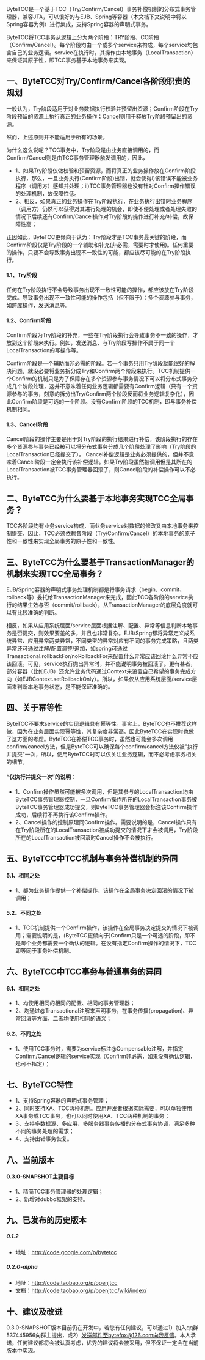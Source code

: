 ByteTCC是一个基于TCC（Try/Confirm/Cancel）事务补偿机制的分布式事务管理器，兼容JTA，可以很好的与EJB、Spring等容器（本文档下文说明中将以Spring容器为例）进行集成，支持Spring容器的声明式事务。

ByteTCC将TCC事务从逻辑上分为两个阶段：TRY阶段、CC阶段（Confirm/Cancel）。每个阶段均由一个或多个service来构成，每个service均包含自己的业务逻辑。service在执行时，其操作由本地事务（LocalTransaction）来保证其原子性，即TCC事务基于本地事务来实现。

## 一、ByteTCC对Try/Confirm/Cancel各阶段职责的规划
一般认为，Try阶段适用于对业务数据执行校验并预留出资源；Confirm阶段在Try阶段预留的资源上执行真正的业务操作；Cancel则用于释放Try阶段预留出的资源。

然而，上述原则并不能适用于所有的场景。

为什么这么说呢？TCC事务中，Try阶段是由业务直接调用的，而Confirm/Cancel则是由TCC事务管理器触发调用的，因此，
* 1、如果Try阶段仅做校验和预留资源，而将真正的业务操作放在Confirm阶段执行，那么，一旦业务执行(Confirm阶段)出错，就会使得i)该错误不能被业务程序（调用方）感知并处理；ii)TCC事务管理器也没有针对Confirm操作错误的处理机制，故保障性低。
* 2、相反，如果真正的业务操作在Try阶段执行，在业务执行出错时业务程序（调用方）仍然可以获得对其进行处理的机会，即使不便处理或者处理失败的情况下后续还有Confirm/Cancel操作对Try阶段的操作进行补充/补偿，故保障性高；

正因如此，ByteTCC更倾向于认为：Try阶段才是TCC事务最关键的阶段，而Confirm阶段仅是Try阶段的一个辅助和补充(非必需，需要时才使用)。任何重要的操作，只要不会导致事务出现不一致性的可能，都应该尽可能的在Try阶段执行。

#### 1.1、Try阶段
任何在Try阶段执行不会导致事务出现不一致性可能的操作，都应该放在Try阶段完成。导致事务出现不一致性可能的操作包括（但不限于）：多个资源参与事务，如跨库操作，发送消息等。

#### 1.2、Confirm阶段
Confirm阶段为Try阶段的补充，一些在Try阶段执行会导致事务不一致的操作，才放到这个阶段来执行。例如，发送消息、与Try阶段写操作不属于同一个LocalTransaction的写操作等。

Confirm阶段是一个辅助而非必需的阶段。若一个事务只用Try阶段就能很好的解决问题，就没必要将业务拆分成Try和Confirm两个阶段来执行。TCC机制提供一个Confirm的机制只是为了保障存在多个资源参与事务情况下可以将分布式事务分成几个阶段处理，这并不意味着任何业务逻辑都需要有Confirm逻辑（只有一个资源参与的事务，刻意的拆分出Try/Confirm两个阶段反而将业务逻辑复杂化），因此Confirm阶段是可选的一个阶段。没有Confirm阶段的TCC机制，即与事务补偿机制相同。

#### 1.3、Cancel阶段
Cancel阶段的操作主要是用于对Try阶段的执行结果进行补偿，该阶段执行的存在多个资源参与事务已经被可以将分布式事务分成几个阶段处理了影响（Try阶段的LocalTransaction已经提交了）。
Cancel补偿逻辑是业务必须提供的，但并不意味着Cancel阶段一定会执行该补偿逻辑。如果Try阶段虽然被调用但是其所在的LocalTransaction被TCC事务管理器回滚了，则Cancel阶段的补偿操作可以不必执行。

## 二、ByteTCC为什么要基于本地事务实现TCC全局事务？
TCC各阶段均有业务service构成，而业务service对数据的修改又由本地事务来控制提交，因此，TCC必须依赖各阶段（Try/Confirm/Cancel）的本地事务的原子性和一致性来实现全局事务的原子性和一致性。

## 三、ByteTCC为什么要基于TransactionManager的机制来实现TCC全局事务？
EJB/Spring容器的声明式事务处理机制都是将事务请求（begin、commit、rollback等）委托给TransactionManager来完成，因此TCC各阶段的service执行的结果生效与否（commit/rollback），从TransactionManager的底层角度就可以有比较准确的判断。

相反，如果从应用系统层面/service层面根据注解、配置、异常等信息判断本地事务是否提交，则效果要差的多，并且也非常复杂。EJB/Spring都将异常定义成系统异常、应用异常两类异常，不同类型的异常对应有不同的事务完成策略，且两类异常还可通过注解/配置调整/追加，如spring可通过Transactional.rollbackFor/noRollbackFor来配置什么异常应该回滚什么异常不应该回滚。可见，service执行抛出异常时，并不能说明事务被回滚了。更有甚者，部分容器（比如EJB）还允许业务代码通过Context来设置自己希望的事务完成方向（如EJBContext.setRollbackOnly）。所以，如果仅从应用系统层面/service层面来判断本地事务状态，是不能保证准确的。

## 四、关于幂等性
ByteTCC不要求service的实现逻辑具有幂等性。事实上，ByteTCC也不推荐这样做，因为在业务层面实现幂等性，其复杂度非常高。因此ByteTCC在实现时也做了这方面的考虑。ByteTCC在补偿TCC事务时，虽然也可能会多次调用confirm/cancel方法，但是ByteTCC可以确保每个confirm/cancel方法仅被"执行并提交"一次，所以，使用ByteTCC时可以仅关注业务逻辑，而不必考虑事务相关的细节。

#### “仅执行并提交一次”的说明：
* 1、Confirm操作虽然可能被多次调用，但是其参与的LocalTransaction均由ByteTCC事务管理器控制，一旦Confirm操作所在的LocalTransaction事务被ByteTCC事务管理器成功提交，则ByteTCC事务管理器会标注该Confirm操作成功，后续将不再执行该Confirm操作。
* 2、Cancel操作的控制原理同Confirm操作。需要说明的是，Cancel操作只有在Try阶段所在的LocalTransaction被成功提交的情况下才会被调用，Try阶段所在的LocalTransaction被回滚时Cancel操作不会被执行。

## 五、ByteTCC中TCC机制与事务补偿机制的异同
#### 5.1、相同之处
* 1、都为业务操作提供一个补偿操作，该操作在全局事务决定回滚的情况下被调用；

#### 5.2、不同之处
* 1、TCC机制提供一个Confirm操作，该操作在全局事务决定提交的情况下被调用；需要说明的是，(ByteTCC更倾向于)Confirm只是一个可选的阶段，即不是每个业务都需要一个确认的逻辑。在没有指定Confirm操作的情况下，TCC即等同于事务补偿机制。

## 六、ByteTCC中TCC事务与普通事务的异同
#### 6.1、相同之处
* 1、均使用相同的相同的配置、相同的事务管理器；
* 2、均通过@Transactional注解来声明事务，在事务传播(propagation)、异常回滚等方面，二者均使用相同的语义；

#### 6.2、不同之处
* 1、使用TCC事务时，需要为service标注@Compensable注解，并指定Confirm/Cancel逻辑的service实现（Confirm非必需，如果没有确认逻辑，也可不指定）；

## 七、ByteTCC特性
* 1、支持Spring容器的声明式事务管理；
* 2、同时支持XA、TCC两种机制。应用开发者根据实际需要，可以单独使用XA事务或TCC事务，也可以同时使用XA、TCC两种机制的事务；
* 3、支持多数据源、多应用、多服务器事务传播的分布式事务协调，满足多种不同的事务处理的需求；
* 4、支持出错事务恢复。

## 八、当前版本
#### 0.3.0-SNAPSHOT主要目标
* 1、精简TCC事务管理器的处理逻辑；
* 2、新增对dubbo框架的支持。

## 九、已发布的历史版本
##### 0.1.2
* 地址：http://code.google.com/p/bytetcc

##### 0.2.0-alpha
* 地址：http://code.taobao.org/p/openjtcc
* 文档：http://code.taobao.org/p/openjtcc/wiki/index/

## 十、建议及改进
0.3.0-SNAPSHOT版本目前仍在开发中，若您有任何建议，可以通过1）加入qq群537445956向群主提出，或2）发送邮件至bytefox@126.com向我反馈。本人承诺，任何建议都将会被认真考虑，优秀的建议将会被采用，但不保证一定会在当前版本中实现。

